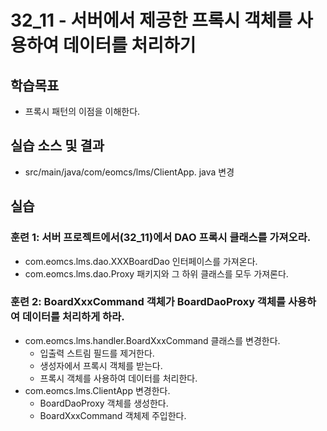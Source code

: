 # 32_11 - 서버에서 제공한 프록시 객체를 사용하여 데이터를 처리하기

## 학습목표
- 프록시 패턴의 이점을 이해한다. 


## 실습 소스 및 결과
- src/main/java/com/eomcs/lms/ClientApp. java 변경


## 실습  

### 훈련 1: 서버 프로젝트에서(32_11)에서 DAO 프록시 클래스를 가져오라.
- com.eomcs.lms.dao.XXXBoardDao 인터페이스를 가져온다.
- com.eomcs.lms.dao.Proxy 패키지와 그 하위 클래스를 모두 가져론다.

### 훈련 2: BoardXxxCommand 객체가 BoardDaoProxy 객체를 사용하여 데이터를 처리하게 하라.
- com.eomcs.lms.handler.BoardXxxCommand 클래스를 변경한다.
  - 입출력 스트림 필드를 제거한다. 
  - 생성자에서 프록시 객체를 받는다.
  - 프록시 객체를 사용하여 데이터를 처리한다. 
- com.eomcs.lms.ClientApp 변경한다.
  - BoardDaoProxy 객체를 생성한다.
  - BoardXxxCommand 객체제 주입한다.
 